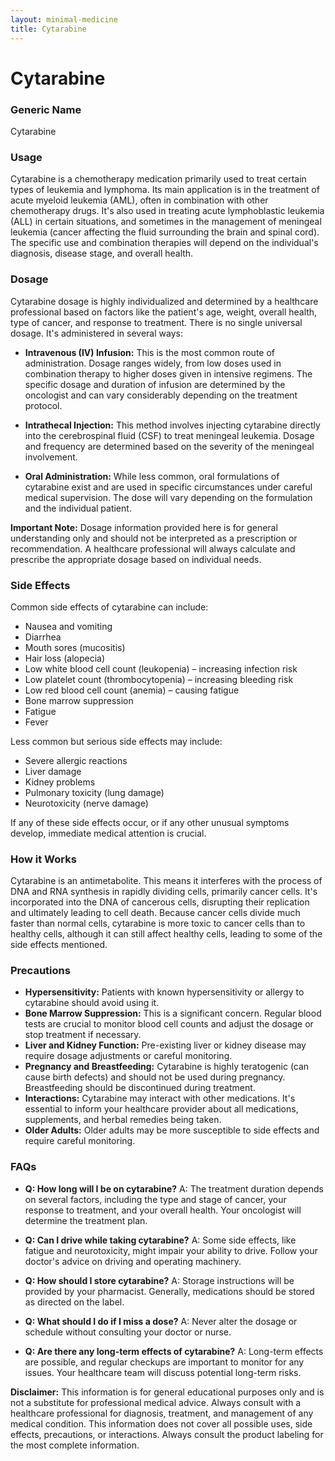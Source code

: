 ```yaml
---
layout: minimal-medicine
title: Cytarabine
---
```


# Cytarabine
### Generic Name
Cytarabine

### Usage
Cytarabine is a chemotherapy medication primarily used to treat certain types of leukemia and lymphoma.  Its main application is in the treatment of acute myeloid leukemia (AML), often in combination with other chemotherapy drugs.  It's also used in treating acute lymphoblastic leukemia (ALL) in certain situations, and sometimes in the management of meningeal leukemia (cancer affecting the fluid surrounding the brain and spinal cord). The specific use and combination therapies will depend on the individual's diagnosis, disease stage, and overall health.

### Dosage

Cytarabine dosage is highly individualized and determined by a healthcare professional based on factors like the patient's age, weight, overall health, type of cancer, and response to treatment.  There is no single universal dosage.  It's administered in several ways:

* **Intravenous (IV) Infusion:** This is the most common route of administration.  Dosage ranges widely, from low doses used in combination therapy to higher doses given in intensive regimens. The specific dosage and duration of infusion are determined by the oncologist and can vary considerably depending on the treatment protocol.

* **Intrathecal Injection:** This method involves injecting cytarabine directly into the cerebrospinal fluid (CSF) to treat meningeal leukemia. Dosage and frequency are determined based on the severity of the meningeal involvement.

* **Oral Administration:** While less common, oral formulations of cytarabine exist and are used in specific circumstances under careful medical supervision. The dose will vary depending on the formulation and the individual patient.

**Important Note:**  Dosage information provided here is for general understanding only and should not be interpreted as a prescription or recommendation.  A healthcare professional will always calculate and prescribe the appropriate dosage based on individual needs.

### Side Effects

Common side effects of cytarabine can include:

* Nausea and vomiting
* Diarrhea
* Mouth sores (mucositis)
* Hair loss (alopecia)
* Low white blood cell count (leukopenia) – increasing infection risk
* Low platelet count (thrombocytopenia) – increasing bleeding risk
* Low red blood cell count (anemia) – causing fatigue
* Bone marrow suppression
* Fatigue
* Fever


Less common but serious side effects may include:

* Severe allergic reactions
* Liver damage
* Kidney problems
* Pulmonary toxicity (lung damage)
* Neurotoxicity (nerve damage)


If any of these side effects occur, or if any other unusual symptoms develop, immediate medical attention is crucial.


### How it Works

Cytarabine is an antimetabolite. This means it interferes with the process of DNA and RNA synthesis in rapidly dividing cells, primarily cancer cells.  It's incorporated into the DNA of cancerous cells, disrupting their replication and ultimately leading to cell death.  Because cancer cells divide much faster than normal cells, cytarabine is more toxic to cancer cells than to healthy cells, although it can still affect healthy cells, leading to some of the side effects mentioned.

### Precautions

* **Hypersensitivity:**  Patients with known hypersensitivity or allergy to cytarabine should avoid using it.
* **Bone Marrow Suppression:**  This is a significant concern. Regular blood tests are crucial to monitor blood cell counts and adjust the dosage or stop treatment if necessary.
* **Liver and Kidney Function:**  Pre-existing liver or kidney disease may require dosage adjustments or careful monitoring.
* **Pregnancy and Breastfeeding:**  Cytarabine is highly teratogenic (can cause birth defects) and should not be used during pregnancy.  Breastfeeding should be discontinued during treatment.
* **Interactions:**  Cytarabine may interact with other medications.  It's essential to inform your healthcare provider about all medications, supplements, and herbal remedies being taken.
* **Older Adults:** Older adults may be more susceptible to side effects and require careful monitoring.


### FAQs

* **Q: How long will I be on cytarabine?**  A: The treatment duration depends on several factors, including the type and stage of cancer, your response to treatment, and your overall health.  Your oncologist will determine the treatment plan.

* **Q: Can I drive while taking cytarabine?**  A:  Some side effects, like fatigue and neurotoxicity, might impair your ability to drive. Follow your doctor's advice on driving and operating machinery.

* **Q: How should I store cytarabine?**  A: Storage instructions will be provided by your pharmacist.  Generally, medications should be stored as directed on the label.

* **Q: What should I do if I miss a dose?**  A: Never alter the dosage or schedule without consulting your doctor or nurse.

* **Q: Are there any long-term effects of cytarabine?**  A: Long-term effects are possible, and regular checkups are important to monitor for any issues. Your healthcare team will discuss potential long-term risks.


**Disclaimer:** This information is for general educational purposes only and is not a substitute for professional medical advice.  Always consult with a healthcare professional for diagnosis, treatment, and management of any medical condition.  This information does not cover all possible uses, side effects, precautions, or interactions.  Always consult the product labeling for the most complete information.
